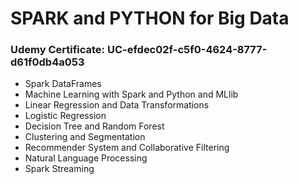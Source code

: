 # SPARK and PYTHON for Big Data
### Udemy Certificate: UC-efdec02f-c5f0-4624-8777-d61f0db4a053

* Spark DataFrames
* Machine Learning with Spark and Python and MLlib
* Linear Regression and Data Transformations
* Logistic Regression
* Decision Tree and Random Forest 
* Clustering and Segmentation
* Recommender System and Collaborative Filtering
* Natural Language Processing
* Spark Streaming
 
    
    
    

 
